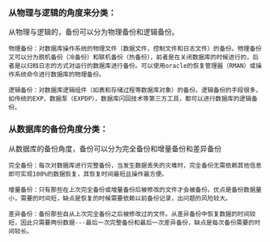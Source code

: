 ### 从物理与逻辑的角度来分类：

从物理与逻辑的，备份可以分为物理备份和逻辑备份。

    物理备份：对数据库操作系统的物理文件（数据文件，控制文件和日志文件）的备份。物理备份又可以分为脱机备份（冷备份）和联机备份（热备份），前者是在关闭数据库的时候进行的，后者是以归档日志的方式对运行的数据库进行备份。可以使用oracle的恢复管理器（RMAN）或操作系统命令进行数据库的物理备份。

    逻辑备份：对数据库逻辑组件（如表和存储过程等数据库对象）的备份。逻辑备份的手段很多，如传统的EXP，数据泵（EXPDP），数据库闪回技术等第三方工具，都可以进行数据库的逻辑备份。

### 从数据库的备份角度分类：

从数据库的备份角度，备份可以分为完全备份和增量备份和差异备份

    完全备份：每次对数据库进行完整备份，当发生数据丢失的灾难时，完全备份无需依赖其他信息即可实现100%的数据恢复，其恢复时间最短且操作最方便。

    增量备份：只有那些在上次完全备份或增量备份后被修改的文件才会被备份。优点是备份数据量小，需要的时间短，缺点是恢复的时候需要依赖以前备份记录，出问题的风险较大。

    差异备份：备份那些自从上次完全备份之后被修改过的文件。从差异备份中恢复数据的时间较短，因此只需要两份数据---最后一次完整备份和最后一次差异备份，缺点是每次备份需要的时间较长。